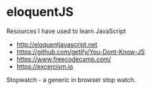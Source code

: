 # eloquentJS
Resources I have used to learn JavaScript
* http://eloquentjavascript.net
* https://github.com/getify/You-Dont-Know-JS
* https://www.freecodecamp.com/
* https://excercism.io


Stopwatch - a generic in browser stop watch.
